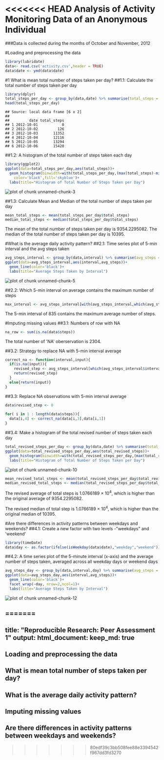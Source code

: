 <<<<<<< HEAD
Analysis of Activity Monitoring Data of an Anonymous Individual
==================================================================
###Data is collected during the months of October and November, 2012

#Loading and preprocessing the data

```r
library(lubridate)
data<- read.csv('activity.csv',header = TRUE)
data$date <- ymd(data$date)
```

#1 What is mean total number of steps taken per day?
##1.1: Calculate the total number of steps taken per day

```r
library(dplyr)
total_steps_per_day <- group_by(data,date) %>% summarise(total_steps = sum(steps,na.rm=TRUE))
head(total_steps_per_day)
```

```
## Source: local data frame [6 x 2]
## 
##         date total_steps
## 1 2012-10-01           0
## 2 2012-10-02         126
## 3 2012-10-03       11352
## 4 2012-10-04       12116
## 5 2012-10-05       13294
## 6 2012-10-06       15420
```

##1.2: A histogram of the total number of steps taken each day

```r
library(ggplot2)
ggplot(data=total_steps_per_day,aes(total_steps))+
  geom_histogram(binwidth=with(total_steps_per_day,(max(total_steps)-min(total_steps))/10),
    color='black',fill='skyblue')+
  labs(title="Histogram of Total Number of Steps Taken per Day")
```

![plot of chunk unnamed-chunk-3](figure/unnamed-chunk-3-1.png) 

##1.3: Calculate Mean and Median of the total number of steps taken per day

```r
mean_total_steps <- mean(total_steps_per_day$total_steps)
median_total_steps <- median(total_steps_per_day$total_steps)
```
The mean of the total number of steps taken per day is 9354.2295082.
The median of the total number of steps taken per day is 10395.

#What is the average daily activity pattern?
##2.1: Time series plot of 5-min interval and the avg steps taken

```r
avg_steps_interval <- group_by(data,interval) %>% summarise(avg_steps = mean(steps,na.rm=TRUE))
ggplot(data=avg_steps_interval,aes(interval,avg_steps))+
  geom_line(color='black')+
  labs(title="Average Steps Taken by Interval")
```

![plot of chunk unnamed-chunk-5](figure/unnamed-chunk-5-1.png) 

##2.2: Which 5-min interval on average contains the maximum number of steps

```r
max_interval <- avg_steps_interval[with(avg_steps_interval,which(avg_steps == max(avg_steps))),1]
```
The 5-min interval of 835 contains the maximum average number of steps.

#Imputing missing values
##3.1: Numbers of row with NA

```r
na_row <- sum(is.na(data$steps))
```
The total number of 'NA' oberservation is 2304.

##3.2: Strategy to replace NA with 5-min interval average

```r
correct_na <- function(interval,input){
  if(is.na(input)){ 
    revised_step <- avg_steps_interval[which(avg_steps_interval$interval==interval),2]
    return(revised_step)
  }
  else{return(input)}
}
```

##3.3: Replace NA observations with 5-min interval average

```r
data$revised_step <- 0
 
for( i in 1 : length(data$steps)){
  data[i,4] <- correct_na(data[i,3],data[i,1])
}
```

##3.4: Make a histogram of the total revised number of steps taken each day

```r
total_revised_steps_per_day <- group_by(data,date) %>% summarise(total_revised_steps = sum(revised_step))
ggplot(data=total_revised_steps_per_day,aes(total_revised_steps))+
  geom_histogram(binwidth=with(total_revised_steps_per_day,(max(total_revised_steps)-min(total_revised_steps))/10),color='black',     fill='skyblue')+
  labs(title="Histogram of Total Number of Steps Taken per Day")
```

![plot of chunk unnamed-chunk-10](figure/unnamed-chunk-10-1.png) 

```r
mean_revised_total_steps <- mean(total_revised_steps_per_day$total_revised_steps)
median_revised_total_steps <- median(total_revised_steps_per_day$total_revised_steps)
```
The revised average of total steps is 1.0766189 &times; 10<sup>4</sup>, which is higher than the original average of 9354.2295082.

The revised median of total step is 1.0766189 &times; 10<sup>4</sup>, which is higher than the original median of 10395.

#Are there differences in activity patterns between weekdays and weekends?
##4.1: Create a new factor with two levels -"weekdays" and 'weekend'

```r
library(timeDate)
data$day <- as.factor(ifelse(isWeekday(data$date),"weekday","weekend"))
```

##4.2: A time series plot of the 5-minute interval (x-axis) and the average number of steps taken, averaged across all weekday days or weekend days

```r
avg_steps_day <- group_by(data,interval,day) %>% summarise(avg_steps = mean(revised_step))
ggplot(data=avg_steps_day,aes(interval,avg_steps))+
  geom_line(color='black')+
  facet_wrap(~day, nrow=2,ncol=1)+
  labs(title="Average Steps Taken by Interval")
```

![plot of chunk unnamed-chunk-12](figure/unnamed-chunk-12-1.png) 

=======
---
title: "Reproducible Research: Peer Assessment 1"
output: 
  html_document:
    keep_md: true
---


## Loading and preprocessing the data



## What is mean total number of steps taken per day?



## What is the average daily activity pattern?



## Imputing missing values



## Are there differences in activity patterns between weekdays and weekends?
>>>>>>> 80edf39c3bb508fee88e3394542f967dd3fd3270
